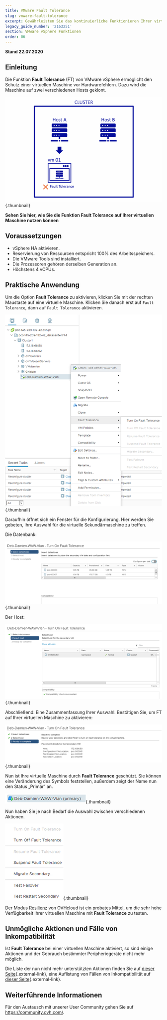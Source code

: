 ```yaml
---
title: VMware Fault Tolerance
slug: vmware-fault-tolerance
excerpt: Gewährleisten Sie das kontinuierliche Funktionieren Ihrer virtuellen Maschine mit Fault Tolerance
legacy_guide_number: '2163251'
section: VMware vSphere Funktionen
order: 06
---
```


**Stand 22.07.2020**

## Einleitung

Die Funktion **Fault Tolerance** (FT) von VMware vSphere ermöglicht den Schutz einer virtuellen Maschine vor Hardwarefehlern. Dazu wird die Maschine auf zwei verschiedenen Hosts geklont. 

![Fault Tolerance](images/FT10v2.gif){.thumbnail}

**Sehen Sie hier, wie Sie die Funktion Fault Tolerance auf Ihrer virtuellen Maschine nutzen können**

## Voraussetzungen

- vSphere HA aktivieren.
- Reservierung von Ressourcen entspricht 100% des Arbeitsspeichers.
- Die VMware Tools sind installiert.
- Die Prozessoren gehören derselben Generation an.
- Höchstens 4 vCPUs.

## Praktische Anwendung 


Um die Option **Fault Tolerance** zu aktivieren, klicken Sie mit der rechten Maustaste auf eine virtuelle Maschine. Klicken Sie danach erst auf `Fault Tolerance`, dann auf `Fault Tolerance` aktivieren.

![Fault Tolerance](images/FT.png){.thumbnail}

Daraufhin öffnet sich ein Fenster für die Konfigurierung. Hier werden Sie gebeten, Ihre Auswahl für die virtuelle Sekundärmaschine zu treffen. 

Die Datenbank:

![Fault Tolerance](images/FT1.png){.thumbnail}

Der Host: 

![Fault Tolerance](images/FT2.png){.thumbnail}

Abschließend: Eine Zusammenfassung Ihrer Auswahl. Bestätigen Sie, um FT auf Ihrer virtuellen Maschine zu aktivieren:

![Fault Tolerance](images/FT3.png){.thumbnail}

Nun ist Ihre virtuelle Maschine durch **Fault Tolerance** geschützt. Sie können eine Veränderung des Symbols feststellen, außerdem zeigt der Name nun den Status „Primär“ an.

![Fault Tolerance](images/FT4.png){.thumbnail}

Nun haben Sie je nach Bedarf die Auswahl zwischen verschiedenen Aktionen.

![Fault Tolerance](images/FT5.png){.thumbnail}

Der Modus [Resilienz](../resilienz-modus/) von OVHcloud ist ein probates Mittel, um die sehr hohe Verfügbarkeit Ihrer virtuellen Maschine mit **Fault Tolerance** zu testen.

## Unmögliche Aktionen und Fälle von Inkompatibilität

Ist **Fault Tolerance** bei einer virtuellen Maschine aktiviert, so sind einige Aktionen und der Gebrauch bestimmter Peripheriegeräte nicht mehr möglich.

Die Liste der nun nicht mehr unterstützten Aktionen finden Sie auf [dieser Seite](https://docs.vmware.com/de/VMware-vSphere/6.7/com.vmware.vsphere.avail.doc/GUID-F5264795-11DA-4242-B774-8C3450997033.html){.external-link}, eine Auflistung von Fällen von Inkompatibilität auf [dieser Seite](https://docs.vmware.com/de/VMware-vSphere/6.7/com.vmware.vsphere.avail.doc/GUID-C1749AD4-70E2-406C-864C-719F54BF1BC1.html){.external-link}.

## Weiterführende Informationen

Für den Austausch mit unserer User Community gehen Sie auf <https://community.ovh.com/>.
